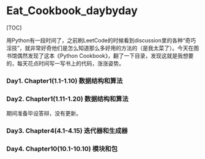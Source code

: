 # Eat_Cookbook_daybyday

[TOC]

用Python有一段时间了，之前刷LeetCode的时候看到discussion里的各种“奇巧淫技”，就非常好奇他们是怎么知道那么多好用的方法的（是我太菜了）。今天在图书馆偶然发现了这本《Python Cookbook》，翻了一下目录，发现这就是我想要的，每天花点时间写一写书上的代码，涨涨姿势。



### Day1. Chapter1(1.1-1.10) 数据结构和算法

### Day2. Chapter1(1.11-1.20) 数据结构和算法

期间准备毕设答辩，没有更新。

### Day3. Chapter4(4.1-4.15) 迭代器和生成器

### Day4. Chapter10(10.1-10.10) 模块和包

